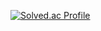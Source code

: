 [![Solved.ac Profile](http://mazassumnida.wtf/api/v2/generate_badge?boj=shinhd)](https://solved.ac/shinhd/)

